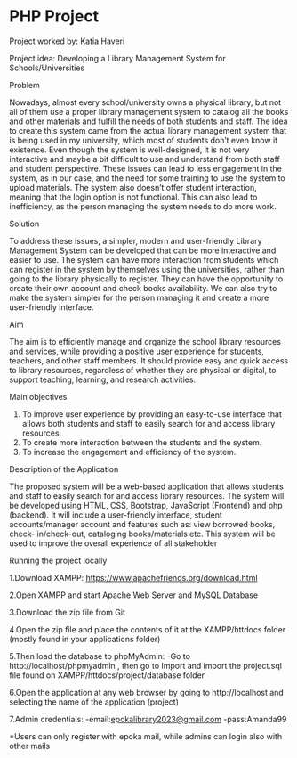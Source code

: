 # PHP Project
Project worked by: Katia Haveri

Project idea: Developing a Library Management System for Schools/Universities


Problem

Nowadays, almost every school/university owns a physical library, but not all of them use a
proper library management system to catalog all the books and other materials and fulfill the
needs of both students and staff. The idea to create this system came from the actual library
management system that is being used in my university, which most of students don’t even
know it existence. Even though the system is well-designed, it is not very interactive and maybe
a bit difficult to use and understand from both staff and student perspective. These issues can
lead to less engagement in the system, as in our case, and the need for some training to use the
system to upload materials. The system also doesn’t offer student interaction, meaning that the
login option is not functional. This can also lead to inefficiency, as the person managing the
system needs to do more work.

Solution

To address these issues, a simpler, modern and user-friendly Library Management System can
be developed that can be more interactive and easier to use. The system can have more
interaction from students which can register in the system by themselves using the universities,
rather than going to the library physically to register. They can have the opportunity to create
their own account and check books availability. We can also try to make the system simpler for
the person managing it and create a more user-friendly interface.

Aim

The aim is to efficiently manage and organize the school library resources and services, while
providing a positive user experience for students, teachers, and other staff members. It should
provide easy and quick access to library resources, regardless of whether they are physical or
digital, to support teaching, learning, and research activities.


Main objectives

1. To improve user experience by providing an easy-to-use interface that allows both students
and staff to easily search for and access library resources.
2. To create more interaction between the students and the system.
3. To increase the engagement and efficiency of the system.


Description of the Application

The proposed system will be a web-based application that allows students and staff to easily
search for and access library resources. The system will be developed using HTML, CSS,
Bootstrap, JavaScript (Frontend) and php (backend). It will include a user-friendly interface,
student accounts/manager account and features such as: view borrowed books, check-
in/check-out, cataloging books/materials etc. This system will be used to improve the overall
experience of all stakeholder


Running the project locally

1.Download XAMPP: https://www.apachefriends.org/download.html 

2.Open XAMPP and start Apache Web Server and MySQL Database

3.Download the zip file from Git

4.Open the zip file and place the contents of it at the XAMPP/httdocs folder (mostly found in your applications folder)

5.Then load the database to phpMyAdmin:
  -Go to http://localhost/phpmyadmin , then go to Import and import the project.sql file found on XAMPP/httdocs/project/database folder 
  
6.Open the application at any web browser by going to http://localhost and selecting the name of the application (project)

7.Admin credentials: 
-email:epokalibrary2023@gmail.com
-pass:Amanda99

*Users can only register with epoka mail, while admins can login also with other mails
